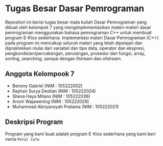 ﻿# Tugas Besar Dasar Pemrograman

Repositori ini berisi tugas besar mata kuliah Dasar Pemrograman yang dibuat oleh kelompok 7 yang mengimplementasikan materi-materi dasar pemrograman menggunakan bahasa pemrograman C++ untuk membuat program E-Kios sederhana. Implementasi materi Dasar Pemrograman (C++) pada program ini mencakup seluruh materi yang telah dipelajari dan dipraktekkan mulai dari variabel dan tipe data, operator dan ekspresi, pengkondisian/percabangan, perulangan, prosedur dan fungsi, array, sorting, searching, sampai dengan ifstream dan ofstream.

## Anggota Kelompook 7
- Benony Gabriel (NIM : 105222002)
- Rayhan Surya Destian (NIM : 105222024)
- Sheva Haya Milano (NIM : 105222036)
- Anom Wajawening (NIM : 105222029)
- Muhammad Abriyansyah Pratama (NIM : 105222021)

## Deskripsi Program
Program yang kami buat adalah program E-Kios sederhana yang kami beri nama `Petal Cafe`
